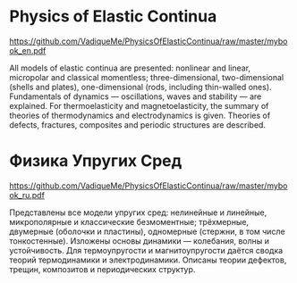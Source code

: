 # Physics of Elastic Continua

https://github.com/VadiqueMe/PhysicsOfElasticContinua/raw/master/mybook_en.pdf

All models of elastic continua are presented: nonlinear and linear, micropolar and classical momentless; three-dimensional, two-dimensional (shells and plates), one-dimensional (rods, including thin-walled ones). Fundamentals of dynamics — oscillations, waves and stability — are explained. For thermoelasticity and magnetoelasticity, the summary of theories of thermodynamics and electrodynamics is given. Theories of defects, fractures, composites and periodic structures are described.

# Физика Упругих Сред

https://github.com/VadiqueMe/PhysicsOfElasticContinua/raw/master/mybook_ru.pdf

Представлены все модели упругих сред: нелинейные и линейные, микрополярные и классические безмоментные; трёхмерные, двумерные (оболочки и пластины), одномерные (стержни, в том числе тонкостенные). Изложены основы динамики — колебания, волны и устойчивость. Для термоупругости и магнитоупругости даётся сводка теорий термодинамики и электродинамики. Описаны теории дефектов, трещин, композитов и периодических структур.
